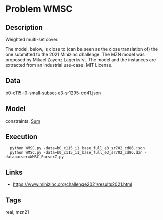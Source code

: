 # Problem WMSC
## Description
Weighted multi-set cover.

The model, below, is close to (can be seen as the close translation of) the one submitted to the 2021 Minizinc challenge.
The MZN model was proposed by Mikael Zayenz Lagerkvist.
The model and the instances are extracted from an industrial use-case.
MIT License.

## Data
  b0-c115-i0-small-subset-e3-sr1295-cd41.json

## Model
  constraints: [Sum](http://pycsp.org/documentation/constraints/Sum)

## Execution
```
  python WMSC.py -data=b0_c115_i1_base_full_e3_sr702_cd86.json
  python WMSC.py -data=b0_c115_i1_base_full_e3_sr702_cd86.dzn -dataparser=WMSC_ParserZ.py
```

## Links
  - https://www.minizinc.org/challenge2021/results2021.html

## Tags
  real, mzn21
